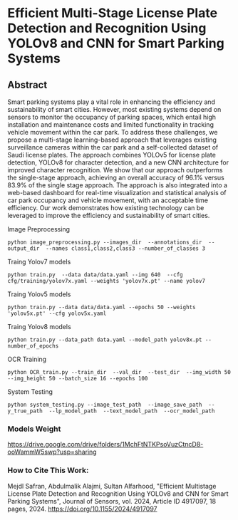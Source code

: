 # Efficient Multi-Stage License Plate Detection and Recognition Using YOLOv8 and CNN for Smart Parking Systems

## Abstract
Smart parking systems play a vital role in enhancing the efficiency and sustainability of smart cities. However, most existing systems depend on sensors to monitor the occupancy of parking spaces, which entail high installation and maintenance costs and limited functionality in tracking vehicle movement within the car park. To address these challenges, we propose a multi-stage learning-based approach that leverages existing surveillance cameras within the car park and a self-collected dataset of Saudi license plates. The approach combines YOLOv5 for license plate detection, YOLOv8 for character detection, and a new CNN architecture for improved character recognition. We show that our approach outperforms the single-stage approach, achieving an overall accuracy of 96.1% versus 83.9% of the single stage approach. The approach is also integrated into a web-based dashboard for real-time visualization and statistical analysis of car park occupancy and vehicle movement, with an acceptable time efficiency. Our work demonstrates how existing technology can be leveraged to improve the efficiency and sustainability of smart cities.


<summary>Image Preprocessing </summary>

```
python image_preprocessing.py --images_dir  --annotations_dir  --output_dir  --names class1,class2,class3 --number_of_classes 3 
```


<summary>Traing Yolov7 models </summary>

```
python train.py  --data data/data.yaml --img 640  --cfg cfg/training/yolov7x.yaml --weights 'yolov7x.pt' --name yolov7 
```


<summary>Traing Yolov5 models </summary>

```
python train.py --data data/data.yaml --epochs 50 --weights 'yolov5x.pt' --cfg yolov5x.yaml  
```


<summary>Traing Yolov8 models </summary>

```
python train.py --data_path data.yaml --model_path yolov8x.pt --number_of_epochs 
```

<summary>OCR Training </summary>

```
python OCR_train.py --train_dir  --val_dir  --test_dir  --img_width 50 --img_height 50 --batch_size 16 --epochs 100
```


<summary>System Testing </summary>

```
python system_testing.py --image_test_path  --image_save_path  --y_true_path  --lp_model_path  --text_model_path  --ocr_model_path 
```



### Models Weight
https://drive.google.com/drive/folders/1MchFtNTKPsoVuzCtncD8-ooWammW5swp?usp=sharing

### How to Cite This Work:
Mejdl Safran, Abdulmalik Alajmi, Sultan Alfarhood, "Efficient Multistage License Plate Detection and Recognition Using YOLOv8 and CNN for Smart Parking Systems", Journal of Sensors, vol. 2024, Article ID 4917097, 18 pages, 2024. https://doi.org/10.1155/2024/4917097


